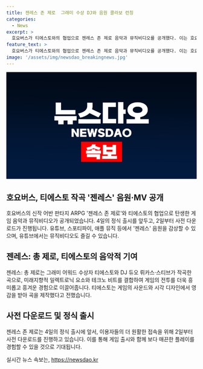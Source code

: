 ```yaml
---
title: 젠레스 존 제로  그래미 수상 DJ와 음원 콜라보 런칭
categories:
  - News
excerpt: >
  호요버스가 티에스토와의 협업으로 젠레스 존 제로 음악과 뮤직비디오를 공개했다. 이는 호요버스 게임의 첫 글로벌 음악 콜라보레이션으로, 그래미 어워드 수상자 티에스토와 DJ 듀오 뤼카스·스티브가 작곡한 젠레스는 주요 음원 플랫폼에서 들을 수 있으며, 뮤직비디오 역시 유튜브에서 확인할 수 있다. 게임은 테크노 비트와 일렉트로닉 요소를 결합해 전율을 선사하며, 미래지향적인 디자인으로 이용자들에게 짜릿한 경험을 제공할 예정이다. 젠레스 존 제로는 이용자들의 보다 편리한 접속을 돕기 위해 사전 다운로드를 진행하고, 4일에 정식 출시될 예정이다.
feature_text: >
  호요버스가 티에스토와의 협업으로 젠레스 존 제로 음악과 뮤직비디오를 공개했다. 이는 호요버스 게임의 첫 글로벌 음악 콜라보레이션으로, 그래미 어워드 수상자 티에스토와 DJ 듀오 뤼카스·스티브가 작곡한 젠레스는 주요 음원 플랫폼에서 들을 수 있으며, 뮤직비디오 역시 유튜브에서 확인할 수 있다. 게임은 테크노 비트와 일렉트로닉 요소를 결합해 전율을 선사하며, 미래지향적인 디자인으로 이용자들에게 짜릿한 경험을 제공할 예정이다. 젠레스 존 제로는 이용자들의 보다 편리한 접속을 돕기 위해 사전 다운로드를 진행하고, 4일에 정식 출시될 예정이다.
image: '/assets/img/newsdao_breakingnews.jpg'
---
```


<p><img src="/assets/img/newsdao_breakingnews.jpg" alt="pcversion 속보" /></p>

<h2 data-ke-size="size26">호요버스, 티에스토 작곡 '젠레스' 음원·MV 공개</h2>

<p data-ke-size="size16">호요버스의 신작 어반 판타지 ARPG '젠레스 존 제로'와 티에스토의 협업으로 탄생한 게임 음악과 뮤직비디오가 공개되었습니다. 4일의 정식 출시를 앞두고, 2일부터 사전 다운로드가 진행됩니다. 유튜브, 스포티파이, 애플 뮤직 등에서 '젠레스' 음원을 감상할 수 있으며, 유튜브에서는 뮤직비디오도 즐길 수 있습니다.</p>

<h2 data-ke-size="size26">젠레스: 총 제로, 티에스토의 음악적 기여</h2>

<p data-ke-size="size16">젠레스: 총 제로는 그래미 어워드 수상자 티에스토와 DJ 듀오 뤼카스·스티브가 작곡한 곡으로, 미래지향적 일렉트로닉 요소와 테크노 비트를 결합하여 게임의 전투를 더욱 흥미롭고 흥겨운 경험으로 이끌어줍니다. 티에스토는 게임의 사운드와 시각 디자인에서 영감을 받아 곡을 제작했다고 전했습니다.</p>

<h2 data-ke-size="size26">사전 다운로드 및 정식 출시</h2>

<p data-ke-size="size16">젠레스 존 제로는 4일의 정식 출시에 앞서, 이용자들의 더 원활한 접속을 위해 2일부터 사전 다운로드를 진행하고 있습니다. 이를 통해 게임 출시와 함께 보다 매끈한 플레이를 경험할 수 있을 것으로 기대됩니다.</p>
실시간 뉴스 속보는, <a href="https://newsdao.kr" rel="dofollow">https://newsdao.kr</a>


